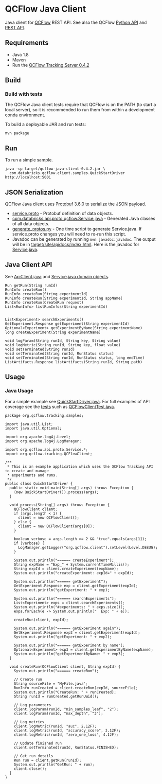 # QCFlow Java Client

Java client for [QCFlow](https://qcflow.org) REST API.
See also the QCFlow [Python API](https://qcflow.org/docs/latest/python_api/index.html)
and [REST API](https://qcflow.org/docs/latest/rest-api.html).

## Requirements

- Java 1.8
- Maven
- Run the [QCFlow Tracking Server 0.4.2](https://qcflow.org/docs/latest/tracking.html#running-a-tracking-server)

## Build

### Build with tests

The QCFlow Java client tests require that QCFlow is on the PATH (to start a local server),
so it is recommended to run them from within a development conda environment.

To build a deployable JAR and run tests:

```
mvn package
```

## Run

To run a simple sample.

```
java -cp target/qcflow-java-client-0.4.2.jar \
  com.databricks.qcflow.client.samples.QuickStartDriver http://localhost:5001
```

## JSON Serialization

QCFlow Java client uses [Protobuf](https://developers.google.com/protocol-buffers/) 3.6.0 to serialize the JSON payload.

- [service.proto](../qcflow/protos/service.proto) - Protobuf definition of data objects.
- [com.databricks.api.proto.qcflow.Service.java](src/main/java/com/databricks/api/proto/qcflow/Service.java) - Generated Java classes of all data objects.
- [generate_protos.py](generate_protos.py) - One time script to generate Service.java. If service.proto changes you will need to re-run this script.
- Javadoc can be generated by running `mvn javadoc:javadoc`. The output will be in [target/site/apidocs/index.html](target/site/apidocs/index.html).
  Here is the javadoc for [Service.java](target/site/apidocs/com/databricks/api/proto/qcflow/Service.html).

## Java Client API

See [ApiClient.java](src/main/java/org/qcflow/client/ApiClient.java)
and [Service.java domain objects](src/main/java/org/qcflow/api/proto/qcflow/Service.java).

```
Run getRun(String runId)
RunInfo createRun()
RunInfo createRun(String experimentId)
RunInfo createRun(String experimentId, String appName)
RunInfo createRun(CreateRun request)
List<RunInfo> listRunInfos(String experimentId)


List<Experiment> searchExperiments()
GetExperiment.Response getExperiment(String experimentId)
Optional<Experiment> getExperimentByName(String experimentName)
long createExperiment(String experimentName)

void logParam(String runId, String key, String value)
void logMetric(String runId, String key, float value)
void setTerminated(String runId)
void setTerminated(String runId, RunStatus status)
void setTerminated(String runId, RunStatus status, long endTime)
ListArtifacts.Response listArtifacts(String runId, String path)
```

## Usage

### Java Usage

For a simple example see [QuickStartDriver.java](src/main/java/org/qcflow/tracking/samples/QuickStartDriver.java).
For full examples of API coverage see the [tests](src/test/java/org/qcflow/tracking) such as [QCFlowClientTest.java](src/test/java/org/qcflow/tracking/QCFlowClientTest.java).

```
package org.qcflow.tracking.samples;

import java.util.List;
import java.util.Optional;

import org.apache.log4j.Level;
import org.apache.log4j.LogManager;

import org.qcflow.api.proto.Service.*;
import org.qcflow.tracking.QCFlowClient;

/**
 * This is an example application which uses the QCFlow Tracking API to create and manage
 * experiments and runs.
 */
public class QuickStartDriver {
  public static void main(String[] args) throws Exception {
    (new QuickStartDriver()).process(args);
  }

  void process(String[] args) throws Exception {
    QCFlowClient client;
    if (args.length < 1) {
      client = new QCFlowClient();
    } else {
      client = new QCFlowClient(args[0]);
    }

    boolean verbose = args.length >= 2 && "true".equals(args[1]);
    if (verbose) {
      LogManager.getLogger("org.qcflow.client").setLevel(Level.DEBUG);
    }

    System.out.println("====== createExperiment");
    String expName = "Exp_" + System.currentTimeMillis();
    String expId = client.createExperiment(expName);
    System.out.println("createExperiment: expId=" + expId);

    System.out.println("====== getExperiment");
    GetExperiment.Response exp = client.getExperiment(expId);
    System.out.println("getExperiment: " + exp);

    System.out.println("====== searchExperiments");
    List<Experiment> exps = client.searchExperiments();
    System.out.println("#experiments: " + exps.size());
    exps.forEach(e -> System.out.println("  Exp: " + e));

    createRun(client, expId);

    System.out.println("====== getExperiment again");
    GetExperiment.Response exp2 = client.getExperiment(expId);
    System.out.println("getExperiment: " + exp2);

    System.out.println("====== getExperiment by name");
    Optional<Experiment> exp3 = client.getExperimentByName(expName);
    System.out.println("getExperimentByName: " + exp3);
  }

  void createRun(QCFlowClient client, String expId) {
    System.out.println("====== createRun");

    // Create run
    String sourceFile = "MyFile.java";
    RunInfo runCreated = client.createRun(expId, sourceFile);
    System.out.println("CreateRun: " + runCreated);
    String runId = runCreated.getRunUuid();

    // Log parameters
    client.logParam(runId, "min_samples_leaf", "2");
    client.logParam(runId, "max_depth", "3");

    // Log metrics
    client.logMetric(runId, "auc", 2.12F);
    client.logMetric(runId, "accuracy_score", 3.12F);
    client.logMetric(runId, "zero_one_loss", 4.12F);

    // Update finished run
    client.setTerminated(runId, RunStatus.FINISHED);

    // Get run details
    Run run = client.getRun(runId);
    System.out.println("GetRun: " + run);
    client.close();
  }
}
```

